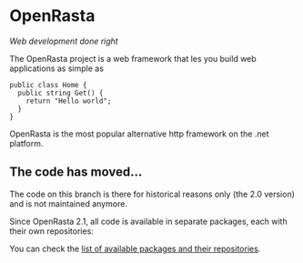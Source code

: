 # OpenRasta
*Web development done right*

The OpenRasta project is a web framework that les you build web applications as simple as

    public class Home {
      public string Get() {
        return "Hello world";
      }
    }
    
OpenRasta is the most popular alternative http framework on the .net platform.

## The code has moved...
The code on this branch is there for historical reasons only (the 2.0 version) and is not maintained anymore.

Since OpenRasta 2.1, all code is available in separate packages, each with their own repositories:

You can check the [list of available packages and their repositories](https://github.com/openrasta/openrasta-stable/wiki/Packages).